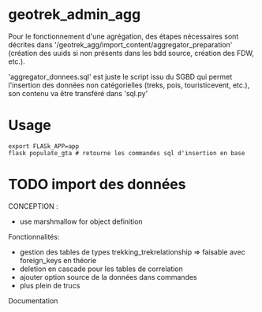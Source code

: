 # geotrek_admin_agg

Pour le fonctionnement d'une agrégation, des étapes nécessaires sont décrites dans '/geotrek_agg/import_content/aggregator_preparation' (création des uuids si non présents dans les bdd source, création des FDW, etc.).

'aggregator_donnees.sql' est juste le script issu du SGBD qui permet l'insertion des données non catégorielles (treks, pois, touristicevent, etc.), son contenu va être transféré dans 'sql.py'


# Usage

```
export FLASk_APP=app
flask populate_gta # retourne les commandes sql d'insertion en base

```

# TODO import des données
CONCEPTION :
- use marshmallow for object definition

Fonctionnalités:
- gestion des tables de types trekking_trekrelationship
               => faisable avec foreign_keys en théorie
- deletion en cascade pour les tables de correlation
- ajouter option source de la données dans commandes
- plus plein de trucs

Documentation

